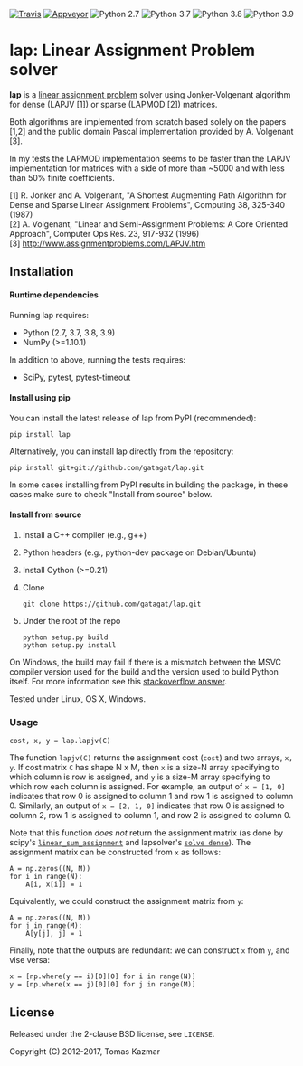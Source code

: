 [![Travis](https://travis-ci.org/gatagat/lap.svg?branch=master)](https://travis-ci.org/gatagat/lap/)
[![Appveyor](https://ci.appveyor.com/api/projects/status/github/gatagat/lap?branch=master&svg=true)](https://ci.appveyor.com/project/gatagat/lap/history)
![Python 2.7](https://img.shields.io/badge/python-2.7-blue.svg)
![Python 3.7](https://img.shields.io/badge/python-3.7-blue.svg)
![Python 3.8](https://img.shields.io/badge/python-3.8-blue.svg)
![Python 3.9](https://img.shields.io/badge/python-3.9-blue.svg)

# lap: Linear Assignment Problem solver

**lap** is a [linear assignment
problem](https://en.wikipedia.org/wiki/Assignment_problem) solver using
Jonker-Volgenant algorithm for dense (LAPJV \[1\]) or sparse (LAPMOD \[2\])
matrices.

Both algorithms are implemented from scratch based solely on the papers \[1,2\]
and the public domain Pascal implementation provided by A. Volgenant \[3\].

In my tests the LAPMOD implementation seems to be faster than the LAPJV
implementation for matrices with a side of more than ~5000 and with less than
50% finite coefficients.

\[1\] R. Jonker and A. Volgenant, "A Shortest Augmenting Path Algorithm for Dense
and Sparse Linear Assignment Problems", Computing 38, 325-340 (1987)<br>
\[2\] A. Volgenant, "Linear and Semi-Assignment Problems: A Core Oriented
Approach", Computer Ops Res. 23, 917-932 (1996)<br>
\[3\] http://www.assignmentproblems.com/LAPJV.htm

## Installation

#### Runtime dependencies

Running lap requires:

- Python (2.7, 3.7, 3.8, 3.9)
- NumPy (>=1.10.1)

In addition to above, running the tests requires:

- SciPy, pytest, pytest-timeout

#### Install using pip

You can install the latest release of lap from PyPI (recommended):

```
pip install lap
```

Alternatively, you can install lap directly from the repository:

```
pip install git+git://github.com/gatagat/lap.git
```

In some cases installing from PyPI results in building the package, in these
cases make sure to check "Install from source" below.

#### Install from source

1. Install a C++ compiler (e.g., g++)

2. Python headers (e.g., python-dev package on Debian/Ubuntu)

3. Install Cython (>=0.21)

4. Clone

   ```
   git clone https://github.com/gatagat/lap.git
   ```

5. Under the root of the repo

   ```
   python setup.py build
   python setup.py install
   ```

On Windows, the build may fail if there is a mismatch between the MSVC compiler
version used for the build and the version used to build Python itself. For
more information see this [stackoverflow
answer](https://stackoverflow.com/a/68553226).

Tested under Linux, OS X, Windows.

### Usage

```
cost, x, y = lap.lapjv(C)
```

The function `lapjv(C)` returns the assignment cost (`cost`) and two arrays, `x, y`. If cost matrix `C` has shape N x M, then `x` is a size-N array specifying to which column is row is assigned, and `y` is a size-M array specifying to which row each column is assigned. For example, an output of `x = [1, 0]` indicates that row 0 is assigned to column 1 and row 1 is assigned to column 0. Similarly, an output of `x = [2, 1, 0]` indicates that row 0 is assigned to column 2, row 1 is assigned to column 1, and row 2 is assigned to column 0.

Note that this function *does not* return the assignment matrix (as done by scipy's [`linear_sum_assignment`](https://docs.scipy.org/doc/scipy-0.18.1/reference/generated/scipy.optimize.linear_sum_assignment.html) and lapsolver's [`solve dense`](https://github.com/cheind/py-lapsolver)). The assignment matrix can be constructed from `x` as follows:

```
A = np.zeros((N, M))
for i in range(N):
    A[i, x[i]] = 1
```

Equivalently, we could construct the assignment matrix from `y`:

```
A = np.zeros((N, M))
for j in range(M):
    A[y[j], j] = 1
```

Finally, note that the outputs are redundant: we can construct `x` from `y`, and vise versa:

```
x = [np.where(y == i)[0][0] for i in range(N)]
y = [np.where(x == j)[0][0] for j in range(M)]
```

## License

Released under the 2-clause BSD license, see `LICENSE`.

Copyright (C) 2012-2017, Tomas Kazmar
